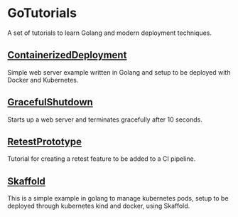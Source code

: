 # GoTutorials
A set of tutorials to learn Golang and modern deployment techniques.

## [ContainerizedDeployment](./ContainerizedDeployment) 
Simple web server example written in Golang and setup to be deployed with Docker and Kubernetes. 

## [GracefulShutdown](./GracefulShutdown) 
Starts up a web server and terminates gracefully after 10 seconds.

## [RetestPrototype](./RetestPrototype) 
Tutorial for creating a retest feature to be added to a CI pipeline. 

## [Skaffold](./Skaffold) 
This is a simple example in golang to manage kubernetes pods, setup to be deployed through kubernetes kind and docker, using Skaffold. 
